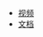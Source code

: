 - [视频](https://www.bilibili.com/video/BV1d741147k2?from=search&seid=8202182205924973244&spm_id_from=333.337.0.0)
- [文档](https://markdown.com.cn/)
